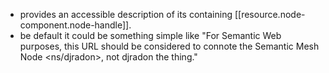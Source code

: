 
- provides an accessible description of its containing [[resource.node-component.node-handle]]. 
- be default it could be something simple like "For Semantic Web purposes, this URL should be considered to connote the Semantic Mesh Node <ns/djradon>, not djradon the thing."